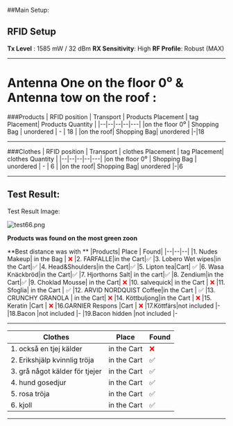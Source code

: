 ##Main Setup:
## RFID Setup 
**Tx Level** : 1585 mW / 32 dBm 
**RX Sensitivity**: High
**RF Profile**: Robust (MAX)
___________
# Antenna One on the floor 0⁰  & Antenna tow on the roof :
###Products 
| RFID position | Transport  | Products Placement  |  tag Placement| Products Quantity |
|--|--|--|--|---|
|on the floor 0⁰ | Shopping Bag | unordered |  - | 18 |
|on the roof|  Shopping Bag| unordered |-|18

___
###Clothes
| RFID position | Transport  | clothes Placement  |  tag Placement| clothes Quantity |
|--|--|--|--|---|
|on the floor 0⁰ | Shopping Bag | unordered |  - | 6 |
|on the roof|  Shopping Bag| unordered |-|6


___


## Test Result:

Test Result Image:

![test66.png](/.attachments/test66-47bc1bc6-3410-4c03-8e6f-c784718b190f.png)


**Products was found on the most green zoon**

**Best distance was  with ** 
|Products| Place | Found|
|--|--|--|
|1. Nudes Makeup| in the Bag |<font color="#ff0000"> ❌ </font>
|2. FARFALLE|in the Cart|✅
|3. Lobero Wet wipes|in the Cart|✅
|4. Head&Shoulders|in the Cart|✅
|5. Lipton tea|Cart| ✅
|6. Wasa Knäckbröd|in the Cart|✅
|7. Hjorthorns Salt| in the cart|✅
|8. Zendium|in the Cart|✅
|9. Choklad Mousse| in the Cart| <font color="#ff0000"> ❌ </font>
|10. salvequick| in the Cart | <font color="#ff0000"> ❌ </font>
|11. Sfoglia| in the Cart | ✅ 
|12. ARVID NORDQUIST Coffee|in the Cart | ✅ 
|13. CRUNCHY GRANOLA | in the Cart| <font color="#ff0000"> ❌ </font>
|14. Köttbuljong|in the Cart | <font color="#ff0000"> ❌ </font>
|15. Keratin |Cart | <font color="#ff0000"> ❌ </font>
|16.GARNIER Respons |Cart | <font color="#ff0000"> ❌ </font>
|17.Köttfärs|not included  |-  
|18.Bacon |not included  |-
|19.Bacon hidden |not included |-

______
|Clothes| Place | Found|
|--|--|--|
|1. också en tjej kälder| in the Cart |<font color="#ff0000"> ❌ </font>
|2. Erikshjälp kvinnlig tröja  |in the Cart|✅
|3. grå något kälder för tjejer|in the Cart|✅
|4. hund gosedjur|in the Cart|✅
|5. rosa tröja|in the Cart| ✅
|6. kjoll|in the Cart|✅
____
